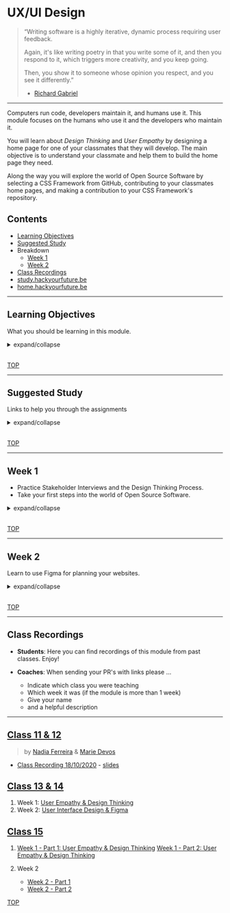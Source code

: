 # UX/UI Design

> “Writing software is a highly iterative, dynamic process requiring user feedback.
>
> Again, it's like writing poetry in that you write some of it, and then you respond to it, which triggers more creativity, and you keep going.
>
> Then, you show it to someone whose opinion you respect, and you see it differently.”
>
> - [Richard Gabriel](https://dreamsongs.com/PoetryOfProgramming.html)

---

Computers run code, developers maintain it, and humans use it. This module focuses on the humans who use it and the developers who maintain it.

You will learn about _Design Thinking_ and _User Empathy_ by designing a home page for one of your classmates that they will develop. The main objective is to understand your classmate and help them to build the home page they need.

Along the way you will explore the world of Open Source Software by selecting a CSS Framework from GitHub, contributing to your classmates home pages, and making a contribution to your CSS Framework's repository.

## Contents

- [Learning Objectives](#learning-objectives)
- [Suggested Study](#suggested-study)
- Breakdown
  - [Week 1](#week-1)
  - [Week 2](#week-2)
- [Class Recordings](#class-recordings)
- [study.hackyourfuture.be](https://study.hackyourfuture.be)
- [home.hackyourfuture.be](https://home.hackyourfuture.be/)

---

## Learning Objectives

What you should be learning in this module.

<details>
<summary>expand/collapse</summary>
<br>

- You can interview another student to learn their motivations, needs, and blocks
- You can use paper to sketch a design and test it with a user
- You can describe the design cycle and apply it to building a home page for others
- You can write user journeys for websites that you visit
- You can use figma to collaboratively plan a website design

### Research, Definition

- You will be able to describe the design cycle and what steps you will take in each state (Empathize, define, ideate, prototype, testing and implement).
- You will be able to decide when quantitative data is necessary or when qualitative data is necessary, and how to collect both types of data.
- You will be able to conduct some user research to understand user needs, motivations and pain points. Such as user Interview and a user survey.
- You will understand how to interpret quantitative and qualitative data.
- You will be able to use the user research data gathered to define the problem that you need to solve and write a hypothesis on a potential solution.
- You will use rapid prototyping techniques (such as paper prototyping) to test initial design hypotheses and receive user feedback.
- You will use your research findings and initial rapid prototyping to map the user journeys for your websites

### Ideate

- You will learn some of the key design principles, such as alignment, proximity, contrast, balance and space
- You can use Figma to collaboratively plan a website design
- You will learn the basics of using a component library (Atomic design system ?)
- You will be able to understand how to make a website design more accessible.

### Open Source Software

- You will learn what Open Source Software is and why it is important
- You will be able to make a contribution to an Open Source project following their Guidelines and Code of Conduct
- You will be able to evaluate similar Open Source libraries to decide which is best for your project
- You will know how to select an Open Source license for your project

</details>
<br>

[TOP](#ux-ui-design)

---

## Suggested Study

Links to help you through the assignments

<details>
<summary>expand/collapse</summary>
<br>

You don't need to learn all of this, it's _a lot_ of links.

These links will always be here for you when you need them in the future.

### User Experience and User Interfaces

<details>
<summary>Empathy for Developers</summary>
<br>

- [What is Empathy?](https://codingwithempathy.com/2016/05/03/empathy-an-essential-skill-in-software-development/)
- [Empathy can be Learned](https://medium.com/old-code-new-tricks/software-development-on-the-empathy-spectrum-f77596faeabc)
- [interaction-design.org](https://www.interaction-design.org/literature/article/design-thinking-getting-started-with-empathy)
- [Inclusion](http://danielwestheide.com/blog/2017/01/16/the-empathic-programmer.html)
- [Use Empathy to Build Software Products](https://www.youtube.com/watch?v=mlPg6x8CRfk)
- [Soft Skills for Hardcore Developers](https://podtail.com/podcast/make-better-software/ed-finkler-soft-skills-for-hardcore-developers/)
- [EDD - Empathy Driven Development](https://www.infoq.com/news/2015/06/empathy-development)
- [Integrating Empathy 1](https://thenewstack.io/empathy-secret-sauce-good-software-development/)
- [Integrating Empathy 2](https://simpleprogrammer.com/empathy-software-developers/)
- [Some Practical Tips](https://truefit.io/blog/how-to-instill-empathy-in-the-software-development-process)
- [FreeCodeCamp](https://www.freecodecamp.org/news/how-empathy-makes-you-a-better-software-engineer/)

</details>
<details>
<summary>UX Research, User Interviews & Personas</summary>
<br>

### UX Research

- [designkit.org](https://www.designkit.org/methods)
- [Career Foundry](https://careerfoundry.com/en/blog/ux-design/how-to-conduct-user-experience-research-like-a-professional/)
- [interaction-design.org](https://www.interaction-design.org/literature/topics/ux-research)
- [Zero to UX](https://www.youtube.com/channel/UCWJE3xgMkuekX376g3SiwrQ)
- [Research Report](https://www.youtube.com/watch?v=esg5iUALAJM)

### User Interviews

- [Structured, Semi-Structured, Unstructured](https://www.youtube.com/watch?v=jy-QGuWE7PQ)
- [How to talk to Users](https://www.youtube.com/watch?v=MT4Ig2uqjTc&t)
- [designkit.org](https://www.designkit.org/methods/interview)
- [Stephanie Walter](https://stephaniewalter.design/blog/a-cheatsheet-for-user-interview-and-follow-ups-questions/)
- [How to run a User Interview (twitch)](https://www.youtube.com/watch?v=qAws7eXItMk&t=249s)
- [Career Foundry](https://www.youtube.com/watch?v=5tVbFfGDQCk)
- [Service Design Show](https://www.youtube.com/watch?v=wkLIVhxoZ8s)
- [interaction-design.org](https://www.interaction-design.org/literature/article/how-to-conduct-user-interviews)

### Personas

- [interaction-design.org](https://www.youtube.com/watch?v=XnG4c4gXaQY)
- [Robert Smith](https://www.youtube.com/watch?v=vZ578SqL1oA)
- [Abnux](https://www.youtube.com/watch?v=GaEdg9zTdB8)

</details>
<details>
<summary>Design Thinking</summary>
<br>

- Design Thinking Process: [Sprouts](https://www.youtube.com/watch?v=_r0VX-aU_T8),[Stanford](https://web.stanford.edu/~mshanks/MichaelShanks/files/509554.pdf)
  1. Empathize
  2. Define
  3. Ideate
  4. Prototype
  5. Test
- [invisionapp](https://www.invisionapp.com/inside-design/what-is-design-thinking/)
- [Creative Confidence (TED)](https://www.ted.com/talks/david_kelley_how_to_build_your_creative_confidence)
- [First Step: Noticing (TED)](https://www.ted.com/talks/tony_fadell_the_first_secret_of_design_is_noticing)
- [Design Thinking (TED)](https://www.youtube.com/watch?v=Q80wUnju5YA)
- [Collaboration & Innovation (TED)](https://www.youtube.com/watch?v=ZBxZC9I6xyk)
- [Visualize It (TED)](https://www.youtube.com/watch?v=TPXrheqhTCs)
- [interaction-design.org](https://www.interaction-design.org/literature/topics/design-thinking)
- [dschool.stanford.edu](https://dschool.stanford.edu/resources)
- [The Wallet Challenge](https://medium.com/@erio/bringing-design-thinking-into-the-workplace-the-wallet-design-challenge-544c727d3752)
- [The Coffee Filter Challenge](https://www.tedxvenlo.com/news/guido-stompff-design-thinking/)
- Process Guides:
  - [Design is a Process](https://dschool-old.stanford.edu/sandbox/groups/k12/wiki/c739e/attachments/ade8c/An_Intro_to_DT_Slides_07_10_09.pdf?sessionID=8cbdfc6129ceb041dbad2247ffc9d0112fd0ebce)
  - [Explanatory](https://dschool-old.stanford.edu/sandbox/groups/designresources/wiki/36873/attachments/74b3d/ModeGuideBOOTCAMP2010L.pdf)
  - [Justin Ferrell workshop](https://www.youtube.com/watch?v=Z4gAugRGpeY&t)

</details>
<details>
<summary>Design Thinking for Developers</summary>
<br>

- [Design Thinking Process](https://www.khomp.com/en/design-thinking-in-software-development/)
- [9 Tips](https://techeries.com/9-software-development-tips-successfully-incorporate-design-thinking-projects/)
- [Design Thinking vs. Agile](http://blogs.infor.com/insights/2017/11/outside-the-code-development-with-design-thinking.html)
- [Waterfall vs Agile vs DT](https://www.artefactgroup.com/articles/post-agile-a-design-thinking-approach-to-software-development/)
- [Ultimate Guide to UI/UX Design](http://ptgmedia.pearsoncmg.com/images/9780321965516/samplepages/0321965515.pdf)
- [Big Data & DT](http://www.ibmbigdatahub.com/blog/dynamic-duo-big-data-and-design-thinking)
- [Longer, Detailed Talk](https://www.youtube.com/watch?v=FtUS1W3HymA)
- [Beware the User!](https://medium.com/@blakeross/mr-fart-s-favorite-colors-3177a406c775)
- next level: [Art Thinking](https://www.fastcompany.com/3019082/coding-is-an-art-software-people-should-learn-art-thinking)

</details>
<details>
<summary>General</summary>
<br>

- [designnotes](https://www.designnotes.co/) (huge repository of sites with design resources, inspiration…)
- [designinspiration](https://www.designspiration.com/)
- [Learn Design with Me](https://www.youtube.com/watch?v=WZQYt5HZ0-E&list=PLDtHAiqIa4wa5MBbE_XDoqY51sAkQnkjt)

</details>
<details>
<summary>User experience (UX)</summary>
<br>

- [uxchecklist.github.io](https://uxchecklist.github.io/) - Complete list of methods and techniques used in UX design
- [Jacob Nielsen’s Heuristics](https://www.nngroup.com/articles/ten-usability-heuristics/)
- [Short videos on YouTube](https://www.youtube.com/c/NNgroup/videos) about UX, UI, explaining all concepts of the design field.
- [The (condensed) basics of UX and UI design](https://medium.com/hh-design/crash-course-ui-design-25d13ff60962)
- [Usability.gov](https://www.usability.gov/index.html)
- [UXBooth](https://www.uxbooth.com/)
- [UXMovement](https://uxmovement.com/)
- [UXCollective](https://uxdesign.cc/)
- [InsideDesign by InVision](https://www.invisionapp.com/inside-design/)
- [A List Apart](https://alistapart.com/)
- [UX Planet](https://uxplanet.org/)
- https://spotify.design/stories/process
- https://uxmag.com/
- https://www.nngroup.com/

</details>
<details>
<summary>Gestalt</summary>
<br>

- https://www.canva.com/learn/gestalt-theory/
- [www.87seconds.com - lesson-from-our-designers-gestalt-principles](https://www.87seconds.com/lesson-from-our-designers-gestalt-principles/?gclid=EAIaIQobChMIqbLZoYWz3QIVBrXtCh0kPQiaEAAYASAAEgIRF_D_BwE)
- [interaction-design.org](https://www.interaction-design.org/literature/topics/gestalt-principles)
- [nngroup.com](https://www.nngroup.com/articles/principles-visual-design/) UI Principles
- Conceptual Integrity: [safnet](http://www.safnet.com/writing/tech/2011/11/mythical-man-month-conceptual-integrity.html), [CSEWeb](http://cseweb.ucsd.edu/~wgg/CSE131B/Design/node6.html), [DZone](https://dzone.com/articles/lean-tools-conceptual-0), [deep read](http://www.dcs.warwick.ac.uk/oldmodelling/hi/theses/allan/chapter5.pdf)

</details>
<details>
<summary>Colour</summary>
<br>

- https://color.adobe.com/nl/create
- http://khroma.co/
- https://picular.co/
- http://paletton.com
- https://htmlcolorcodes.com/

</details>
<details>
<summary>Iconography</summary>
<br>

- https://thenounproject.com/
- https://www.flaticon.com/
- https://icons.mono.company/
- https://remixicon.com/

</details>
<details>
<summary>Typography and Fonts</summary>
<br>

- https://fontjoy.com/
- https://fonts.google.com/
- https://www.grillitype.com/free_trials
- https://www.fontsquirrel.com/
- https://www.supremo.co.uk/typeterms/
- https://velvetyne.fr/
- https://www.fonts.ninja/ - Try and discover fonts
- https://betterwebtype.com/web-typography-resources/ - Everything you need to know about web typography
- https://typographyhandbook.com/
- https://www.fontshop.com/glossary - All the terms of typography
- https://typespiration.com/ - Collection and inspiration of typography combinations

</details>
<details>
<summary>Style Guides</summary>
<br>

- [Style Guide Guide](https://bradfrost.github.io/style-guide-guide/) by Brad Frost

</details>
<details>
<summary>Accessibility</summary>
<br>

- https://hackyourfuture.github.io/study/#/html-css/accessibility
- https://www.w3.org/WAI/WCAG21/quickref/
- https://www.w3.org/WAI/standards-guidelines/wcag/
- https://webaim.org/
- https://www.microsoft.com/design/inclusive/
- https://accessibility-for-teams.com/
- https://www.a11yproject.com/
- https://www.nngroup.com/articles/keyboard-accessibility/
- https://accessibility.blog.gov.uk/2016/09/02/dos-and-donts-on-designing-for-accessibility/
- https://wave.webaim.org/ - Browser plugin
- https://chrome.google.com/webstore/detail/arc-toolkit/chdkkkccnlfncngelccgbgfmjebmkmce?hl=en - Chrome extension
- https://developers.google.com/web/tools/lighthouse - Chrome dev tool
- https://www.deque.com/axe/ - Chrome extension

</details>
<details>
<summary>Imagery and Photography</summary>
<br>

- Downloads: https://unsplash.com/
- https://www.pexels.com/
- https://icons8.com/

</details>
<details>
<summary>Illustration</summary>
<br>

- https://icons8.com/vector-creator
- https://icons8.com/illustrations
- https://www.drawkit.io/
- https://undraw.co/

</details>
<details>
<summary>Design inspiration</summary>
<br>

- https://www.awwwards.com/
- https://httpster.net/2020/aug/
- http://mindsparklemag.com/
- https://medium.muz.li/
- https://dribbble.com/
- https://www.behance.net/
- https://www.invisionapp.com/talks - Talks and interviews about UX and Design.

</details>
<details>
<summary>Free Courses</summary>
<br>

- [Hack Design](https://hackdesign.org/) Free design lessons by designers.
- [Design Lab](http://trydesignlab.com/) Design course with mentorship and projects.

</details>
<details>
<summary>Figma</summary>
<br>

Web based tool for interface design, collaborative, add plugins from community (free, up to 2 editors and 3 projects)

Video explanation of Figma features on their official [YouTube channel](https://www.youtube.com/playlist?list=PLXDU_eVOJTx6zk5MDarIs0asNoZqlRG23&mkt_tok=eyJpIjoiWXpJd09HRmhOelkzWW1aaCIsInQiOiJoRVRDT05JVSsrNzRzTmtBcUdtcDhVYVNsXC95Z2Vwbm92bzVWeGlGSXlnNVJ0REdad21kR05oNHhOZldOUmtscTJLSlwvWmE1ZFZOV0J4bjFQeGliT0h6cmRybTFFdzBHMTZaOHhTbVhha0tCWlZXbmdYTUE1Mk1pczJuRisxeFZMIn0%3D).

- [Build reusable components](https://www.youtube.com/watch?v=k8y9SRPB78Q&list=PLXDU_eVOJTx7QHLShNqIXL1Cgbxj7HlN4&index=4)
- [Create reusable color styles](https://www.youtube.com/watch?v=d01Ql9ZtVnk&list=PLXDU_eVOJTx7QHLShNqIXL1Cgbxj7HlN4&index=5)
- [Create a shareable team library](https://www.youtube.com/watch?v=79T8Q6OBmRk&list=PLXDU_eVOJTx7QHLShNqIXL1Cgbxj7HlN4&index=6)
- [Collaborate in real-time with multiplayer](https://www.youtube.com/watch?v=Zj163lgt_kI&list=PLXDU_eVOJTx7QHLShNqIXL1Cgbxj7HlN4&index=7)
- [Build and present interactive prototypes](https://www.youtube.com/watch?v=X5qiBwqptek&list=PLXDU_eVOJTx7QHLShNqIXL1Cgbxj7HlN4&index=8)
- [Handoff seamlessly to developers](https://www.youtube.com/watch?v=B242nuM3y2s&list=PLXDU_eVOJTx7QHLShNqIXL1Cgbxj7HlN4&index=9)
- [Explore Design Features in Figma](https://www.youtube.com/playlist?list=PLXDU_eVOJTx6zk5MDarIs0asNoZqlRG23&mkt_tok=eyJpIjoiWXpJd09HRmhOelkzWW1aaCIsInQiOiJoRVRDT05JVSsrNzRzTmtBcUdtcDhVYVNsXC95Z2Vwbm92bzVWeGlGSXlnNVJ0REdad21kR05oNHhOZldOUmtscTJLSlwvWmE1ZFZOV0J4bjFQeGliT0h6cmRybTFFdzBHMTZaOHhTbVhha0tCWlZXbmdYTUE1Mk1pczJuRisxeFZMIn0%3D)

</details>
<details>
<summary>UI Kits</summary>
<br>

- https://www.figma.com/templates/
- https://www.uistore.design/types/figma/
- https://www.figmafreebies.com/
- https://www.figmafinder.com/
- [Spell checker for Figma](https://www.figma.com/community/plugin/754026612866636376/SPELLL---Spell-Checking-for-Figma)
- [Accessibility checker for Figma](https://www.figma.com/community/plugin/732603254453395948/Stark)

</details>
<details>
<summary>More Softwares</summary>
<br>

- **Adobe XD**: Interface design and prototyping tool, shared docs, 2GB cloud storage ([free, up to 2 editors and 1 shared document](https://www.adobe.com/be_en/products/xd.html))
- **Sketch**: Interface design / UX and prototyping tool, collaborative ([paid, 30 days trial](https://www.sketch.com/))
- **MindMeister**: Flowcharts and mind maps ([free, up to 3 maps](https://www.mindmeister.com/))
- **Draw.io**: Flowcharts ([paid, 30 days trial](https://drawio-app.com/))

</details>
<details>
<summary>Books</summary>
<br>

- [Don't Make Me Think](https://www.bol.com/nl/p/don-t-make-me-think-revisited/9200000018192369/?bltgh=mLaCpZW-IMbD3dNO48xFIA.1_4.5.ProductImage), by Steve Krug [Suggested study]
- [The User Experience Team of One](https://www.bol.com/nl/p/the-user-experience-team-of-one/9200000082272796/?bltgh=tY-6frkLAyHyaaL6EtNEPQ.1_4.5.ProductImage): A Research and Design Survival Guide, by Leah Buley
- Information Architecture for the World Wide Web, by Louis Rosenfeld and Peter Morville
- [Universal Principles of Design](https://www.bol.com/nl/p/universal-principles-of-design/1001004007106781/?bltgh=mm-7k83-XaFdUXIrXSJObA.1_4.6.ProductImage), by William Lidwell, Kritina Holden, and Jill Butler
- [Information Architecture for the World Wide Web](https://www.bol.com/nl/p/information-architecture-4e/9200000037168400/?bltg=itm_event%3Dclick%26mmt_id%3DX3GnoJ7%40oK68MSh3gAkpbQAAB7Y%26slt_type%3Drecommendations%26pg_nm%3Dpdp%26slt_id%3Dprd_reco%26slt_nm%3Dproduct_recommendations%26slt_pos%3DC1%26slt_owner%3Dccs%26itm_type%3Dproduct%26itm_lp%3D1%26itm_id%3D9200000037168400&bltgh=vKsCEcB7ild3J74TfKNNfQ.1_8_9.10.ProductImage), by Louis Rosenfeld and Peter Morville
- [Atomic Design](https://bradfrost.com/blog/post/atomic-web-design/), by Brad Frost
- [Design Systems](https://www.bol.com/nl/p/design-systems/9200000088832671/) by Alla Kholmatova
- HTML&CSS design and build websites - Jon Duckett ([Free PDF](https://wtf.tw/ref/duckett.pdf)) ([Official website](http://www.htmlandcssbook.com/))
- [Free Online book on Design Engineering](https://www.designbetter.co/design-engineering-handbook)

</details>

### Open Source Software

<details>
<summary>What is Open Source Software?</summary>
<br>

- [Mozilla](https://www.youtube.com/watch?v=7c0IrsDsNaw)
- [Brian Daigle](https://www.youtube.com/watch?v=1ehpgbb3XD0)
  codes of conduct and github walk-through: https://www.youtube.com/watch?v=c6b6B9oN4Vg
- [Explained with Legos](https://www.youtube.com/watch?v=a8fHgx9mE5U)
- [And with recipes](https://www.youtube.com/watch?v=9ShgYrBkTRs)
- [Open Source vs. Closed Source](https://www.youtube.com/watch?v=2q91vTvc7YE)
- [Free/Libre vs. Open Source](https://www.youtube.com/watch?v=Ag1AKIl_2GM) (think "free speech", not "free food")

To learn more about all things Open, check out the [Open Knowledge Foundation](https://okfn.org) and [Open Knowledge Belgium](https://openknowledge.be).

</details>
<details>
<summary>Open Source Licenses</summary>
<br>

The license attached to an Open Source project is not just a detail! Check out these links to learn more about the many licenses available:

- [opensource.org](https://opensource.org/licenses)
- [choosealicense.com](https://choosealicense.com/)
- [techsoup](https://www.techsoup.org/support/articles-and-how-tos/making-sense-of-software-licensing)
- [infoworld](https://www.infoworld.com/article/2839560/sticking-a-license-on-everything.html)
- copyleft: [what is this?](https://www.youtube.com/watch?v=6Xky8HTqaZo), [copyleft.org](https://copyleft.org/)
- :) [ErikMcClure/bad-licenses](https://github.com/ErikMcClure/bad-licenses)

</details>
<details>
<summary>Codes of Conduct</summary>
<br>

The Code of Conduct in an Open Source project describes how contributors should treat each other. Open Source projects are about sharing and welcoming:

- [Contributor Covenant](https://www.contributor-covenant.org/)
- [opensource.guide](https://opensource.guide/code-of-conduct/)
- [opensourcedesign.net](https://opensourcedesign.net/code-of-conduct/)

</details>
<details>
<summary>Contributor Guidelines</summary>
<br>

Contributor Guidelines are important to standardize coding practices and workflows for an Open Source project. You could think of it as describing how the code should be treated:

- [mozillascience](https://mozillascience.github.io/working-open-workshop/contributing/)
- [docs.github.com](https://docs.github.com/en/github/building-a-strong-community/setting-guidelines-for-repository-contributors)
- Templates
  - [briandk](https://gist.github.com/briandk/3d2e8b3ec8daf5a27a62)
  - [opensource.com](https://opensource.com/life/16/3/contributor-guidelines-template-and-tips)
- Examples
  - [opensource.guide](https://github.com/github/opensource.guide/blob/main/CONTRIBUTING.md)
  - [github/docs](https://github.com/github/docs/blob/main/CONTRIBUTING.md)
  - [microsoft/vscode](https://github.com/microsoft/vscode/blob/main/CONTRIBUTING.md)
  - [atom/atom](https://github.com/atom/atom/blob/master/CONTRIBUTING.md)
  - [voxmedia](https://github.com/voxmedia/open-source-contribution-guidelines)

</details>
<details>
<summary>How to Contribute</summary>
<br>

- [opensource.guide](https://opensource.guide/)
- [freecodecamp](https://github.com/FreeCodeCamp/how-to-contribute-to-open-source)
- [contribution-guide.org](https://www.contribution-guide.org/)
- [redhat](https://www.redhat.com/en/resources/open-source-participation-guidelines-overview)
- [better-programming](https://medium.com/better-programming/4-effortless-steps-for-contributing-to-open-source-projects-35000599367b)
- Small contributions matter!
  - [Why the GitHub metric monoculture?](https://medium.com/@leskis/why-the-github-metric-monoculture-d179a2f1d130)
  - [pybot](https://github.com/lpmi-13/pypobot)

and finally ...

- [Contribute to this Project!](https://github.com/Syknapse/Contribute-To-This-Project)

</details>

</details>
<br>

[TOP](#ux-ui-design)

---

## Week 1

- Practice Stakeholder Interviews and the Design Thinking Process.
- Take your first steps into the world of Open Source Software.

<details>
<summary>expand/collapse</summary>
<br>

### Before Class

- [Design is future](https://www.youtube.com/watch?v=zodT9bCdIiI) - a film that includes main insights about the key role of design while explaining how it helps professionals, businesses and society to be more innovative and sustainable
- [User Experience](https://youtu.be/whtBPzY4K-k) from one of the world leaders of UX Jared Spool. Covers many topics in this hour video interview
- [empathyprompts.net](https://empathyprompts.net/)
- [Design Thinking Process](https://www.youtube.com/watch?v=_r0VX-aU_T8)

### During Class

> [the slide show is here](https://docs.google.com/presentation/d/1zkW-TvU96l-hbZQG00nLsk5IpEhM8fj5VYa_Me_m43g/edit?usp=sharing)

#### Before Break

- _~10 minutes, all together_: Ice breaker! Tell a story as a class one sentence a time starting with - "**One day I was walking down the street ...**"
- _~15 minutes, all together_: What is design? Why is it important?
- _~60 minutes, small groups_: [Draw Toast](https://www.drawtoast.com/)
- _~20 minutes, all together_: each group shares how to make toast (for digital drawing: [Excali Draw](https://excalidraw.com/)

<!--
  Drawing the flow on how to make toast is a good initial exercise - 45 minutes
  You get students to draw out the steps they take to make toast.

  Initially they list out how they like their toast (lightly toasted, with jam on etc),
  they then draw out the steps needed and present this to each other.

  This is good for introducing user needs, pain points, user journey mapping, creating a user flow diagram and presenting.
  Usually people come up with different flows etc, so it’s good for discussions on the need to gather user research and define problems etc.
-->

#### After Break

- _~20 minutes, all together_: Interviews! Discuss the why's and how's of discovering your stakeholder's needs
- _~50 minutes, small groups_: Prepare for this module's project
  - Read through the [./interview-template.md](./interview-template.md) you will use to design each others' Home Pages.
- _~20 minutes, all together_:
  - each group shares what they discussed
  - answer questions about the projects
  - generate pairs for the project using your class randomizer

### After Class

> individual project, 2 weeks

You've come full circle, time to rebuild that home page you started in the Precourse. Over the next two weeks you will be rebuilding your home page at `username.github.io` to showcase everything you've learned so far.

There will be 3 parts to the 2-week project in UX/UI Design:

- **Designing**: Practice User Interviews and Design Thinking by working in pairs to come up with your Home Page backlogs, wireframes and READMEs.
  1. You will each create a repository and fork each other's repositories. (do not add each other as collaborators!)
  2. Push your interview notes to the `/planning` folder in _your fork_ of their Home Page and send them a PR
  3. Help each other turn the interview notes into a Backlog and a complete Wireframe. then you're on your own!
- **Developing**: Practice solo development by turning your backlog into your new Home Page. Learn about open source libraries by choosing and using a CSS Framework in your project.
  1. Complete your Development Strategy
  2. Set up your Project Board & Issues
  3. Develop!
  4. Retrospect
- **Contributing**: Practice contributing to Open Source projects. A contribution can be as simple as fixing a spelling mistake, adding a translation, or participating in an issue's discussion. It's best to make small contributions you are sure will be helpful:
  - Contribute to your classmates' Home Pages. They will not give you access to their repo, so you will need to use a Fork and comment in issues/PRs as an outside collaborator.
  - Make a contribution to your CSS Framework's repository. This doesn't need to be anything fancy, whatever you are comfortable with!

You home page is a never-ending project. You can continuously improve it as you learn more, and we will rebuild it again at HYF after you learn about JavaScript APIs. The goal in these two weeks is only to make a solid start, not make everything perfect.

#### Checklist

```markdown
## My Home Page

- [repo]()
  - with your partner:
  - [ ] README
  - on your own:
  - [ ] License
  - [ ] Contributor Guidelines
  - [ ] Code of Conduct
  - [ ] [project board]()
- [live demo](https://username.github.io)
- /planning
  - with your project partner:
  - [ ] interview (your completed interview template)
  - [ ] backlog (developed with your partner based on the interview)
  - [ ] wireframe (design your site's outline together)
  - [ ] retrospective
  - on your own:
  - [ ] schedule (like communication plan, but for yourself)
  - [ ] constraints
  - [ ] development strategy
  - [ ] Figma file (in week 2)
- Technical Requirements. do your best to include each of these in your site:
  - [ ] CSS Selectors
  - [ ] CSS Flexbox
  - [ ] CSS Grid
  - [ ] CSS Animation
  - [ ] CSS Media Queries
  - [ ] HTML Semantic elements
  - [ ] ARIA labels

## My Contributions

- Home Pages:
  - [ ] [classmate's name](link_to_your_contribution)
  - [ ] [classmate's name](link_to_your_contribution)
  - [ ] [classmate's name](link_to_your_contribution)
  - ... why stop at 3?
```

</details>
<br>

[TOP](#ux-ui-design)

---

## Week 2

Learn to use Figma for planning your websites.

<details>
<summary>expand/collapse</summary>
<br>

### Before Class

- Create a Figma account: www.figma.com
- Watch the following tutorials:
  - [What's Figma?](https://www.youtube.com/watch?v=Cx2dkpBxst8&list=PLXDU_eVOJTx7QHLShNqIXL1Cgbxj7HlN4)
  - [Setup account, teams, projects, and files](https://www.youtube.com/watch?v=hrHL2VLMl7g&list=PLXDU_eVOJTx7QHLShNqIXL1Cgbxj7HlN4&index=2)
  - [Get a tour of the Editor](https://www.youtube.com/watch?v=DSrbwCrEIII&list=PLXDU_eVOJTx7QHLShNqIXL1Cgbxj7HlN4&index=3)

### During Class

- [Class Slideshow](./slides/week-2-benjamin.pdf)
- [The World Needs Designers](https://www.youtube.com/watch?v=BYS4JXW0f5g)

### After Class

> individual, figma practice

**Home Page Figma**: Using your wireframe from last week as a starting point, create a design document for your home page using Figma. This can be done with your partner from last week if you like, but can also be individual.

No new issues for this assignment, you can link to it from your week 1 project issue and from your home page repository.

</details>
<br>

[TOP](#ux-ui-design)

---

## Class Recordings

- **Students**: Here you can find recordings of this module from past classes. Enjoy!
- **Coaches**: When sending your PR's with links please ...

  - Indicate which class you were teaching
  - Which week it was (if the module is more than 1 week)
  - Give your name
  - and a helpful description

---

## [Class 11 & 12](https://github.com/hackyourfuturebelgium/class-11-12)

> by [Nadia Ferreira](https://nadiaferreira.com/) & [Marie Devos](https://github.com/mariedevos)

- [Class Recording 18/10/2020](https://vimeo.com/469672798) - [slides](./slides/week-2.pdf)

## [Class 13 & 14](https://github.com/hackyourfuturebelgium/class-13-14)

1. Week 1: [User Empathy & Design Thinking](https://vimeo.com/519167473)
2. Week 2: [User Interface Design & Figma](https://vimeo.com/520914260)

## [Class 15](https://github.com/hackyourfuturebelgium/class-15)
1. [Week 1 - Part 1: User Empathy & Design Thinking](https://vimeo.com/544483531)
   [Week 1 - Part 2: User Empathy & Design Thinking](https://vimeo.com/544484950)

2. Week 2
   - [Week 2 - Part 1](https://vimeo.com/547386915)
   - [Week 2 - Part 2](https://vimeo.com/547386915)
   

[TOP](#ux-ui-design)
